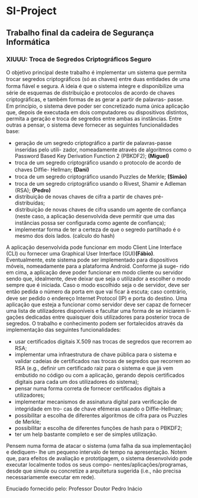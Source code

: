 # SI-Project
## Trabalho final da cadeira de Segurança Informática
### XIUUU: Troca de Segredos Criptográﬁcos Seguro

O objetivo principal deste trabalho é implementar um sistema que permita trocar segredos
criptográﬁcos (só as chaves) entre duas entidades de uma forma ﬁável e segura. A ideia é
que o sistema integre e disponibilize uma série de esquemas de distribuição e protocolos
de acordo de chaves criptográﬁcas, e também formas de as gerar a partir de palavras-
passe. Em princípio, o sistema deve poder ser concretizado numa única aplicação que,
depois de executada em dois computadores ou dispositivos distintos, permita a geração
e troca de segredos entre ambas as instâncias. Entre outras a pensar, o sistema deve
fornecer as seguintes funcionalidades base:
- geração de um segredo criptográﬁco a partir de palavras-passe inseridas pelo utili-
zador, nomeadamente através de algoritmos como o Password Based Key Derivation
Function 2 (PBKDF2); **(Miguel)**
- troca de um segredo criptográﬁco usando o protocolo de acordo de chaves Difﬁe-
Hellman; **(Dani)**
- troca de um segredo criptográﬁco usando Puzzles de Merkle; **(Simão)**
- troca de um segredo criptográﬁco usando o Rivest, Shamir e Adleman (RSA); **(Pedro)**
- distribuição de novas chaves de cifra a partir de chaves pré-distribuídas;
- distribuição de novas chaves de cifra usando um agente de conﬁança (neste caso, a
aplicação desenvolvida deve permitir que uma das instâncias possa ser conﬁgurada
como agente de conﬁança);
- implementar forma de ter a certeza de que o segredo partilhado é o mesmo dos dois
lados. (calculo do hash)

A aplicação desenvolvida pode funcionar em modo Client Line Interface (CLI) ou fornecer
uma Graphical User Interface (GUI)**(Fábio)**. Eventualmente, este sistema pode ser implementado
para dispositivos móveis, nomeadamente para a plataforma Android. Conforme já suge-
rido em cima, a aplicação deve poder funcionar em modo cliente ou servidor sendo que,
idealmente, deve deixar que seja o utilizador a escolher o modo sempre que é iniciada.
Caso o modo escolhido seja o de servidor, deve ser então pedida o número da porta em
que vai ﬁcar à escuta; caso contrário, deve ser pedido o endereço Internet Protocol (IP)
e porta do destino. Uma aplicação que esteja a funcionar como servidor deve ser capaz
de fornecer uma lista de utilizadores disponíveis e facultar uma forma de se iniciarem li-
gações dedicadas entre quaisquer dois utilizadores para posterior troca de segredos. O
trabalho e conhecimento podem ser fortalecidos através da implementação das seguintes
funcionalidades:
- usar certiﬁcados digitais X.509 nas trocas de segredos que recorrem ao RSA;
- implementar uma infraestrutura de chave pública para o sistema e validar cadeias de
certiﬁcados nas trocas de segredos que recorrem ao RSA (e.g., deﬁnir um certiﬁcado
raiz para o sistema e que já vem embutido no código ou com a aplicação, gerando
depois certiﬁcados digitais para cada um dos utilizadores do sistema);
- pensar numa forma correta de fornecer certiﬁcados digitais a utilizadores;
- implementar mecanismos de assinatura digital para veriﬁcação de integridade em tro-
cas de chave efémeras usando o Difﬁe-Hellman;
- possibilitar a escolha de diferentes algoritmos de cifra para os Puzzles de Merkle;
- possibilitar a escolha de diferentes funções de hash para o PBKDF2;
- ter um help bastante completo e ser de simples utilização.

Pensem numa forma de atacar o sistema (uma falha da sua implementação) e dediquem-
lhe um pequeno intervalo de tempo na apresentação. Notem que, para efeitos de avaliação
e prototipagem, o sistema desenvolvido pode executar localmente todos os seus compo-
nentes/aplicações/programas, desde que simule ou concretize a arquitetura sugerida (i.e.,
não precisa necessariamente executar em rede).

Enuciado fornecido pelo: Professor Doutor Pedro Inácio
